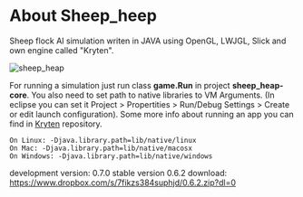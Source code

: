 # About Sheep_heep
Sheep flock AI simulation writen in JAVA using OpenGL, LWJGL, Slick and own engine called "Kryten".

![sheep_heap](http://s3.postimg.org/on7n67y3n/sheep_heap.png)

For running a simulation just run class **game.Run** in project **sheep_heap-core**.
You also need to set path to native libraries to VM Arguments. 
(In eclipse you can set it Project > Propertities > Run/Debug Settings > Create or edit launch configuration). 
Some more info about running an app you can find in [Kryten](https://github.com/jakub-chatrny/Kryten) repository.

    On Linux: -Djava.library.path=lib/native/linux
    On Mac: -Djava.library.path=lib/native/macosx
    On Windows: -Djava.library.path=lib/native/windows
    

    
development version: 0.7.0
stable version 0.6.2
download: https://www.dropbox.com/s/7fikzs384suphjd/0.6.2.zip?dl=0
							

